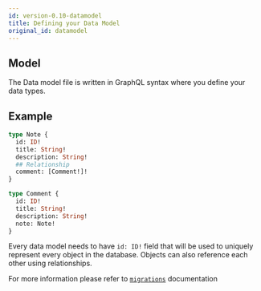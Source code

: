 ```yaml
---
id: version-0.10-datamodel
title: Defining your Data Model
original_id: datamodel
---
```


## Model
The Data model file is written in GraphQL syntax where you define your data types.

## Example

```graphql
type Note {
  id: ID!
  title: String!
  description: String!
  ## Relationship
  comment: [Comment!]!
}

type Comment {
  id: ID!
  title: String!
  description: String!
  note: Note!
}
```

Every data model needs to have `id: ID!` field that will be used to uniquely represent every object in the database. Objects can also reference each other using relationships.

For more information please refer to [`migrations`](/docs/database-schema-migrations) documentation 
